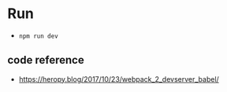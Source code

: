 # Run

- `npm run dev`

## code reference

- https://heropy.blog/2017/10/23/webpack_2_devserver_babel/
